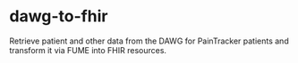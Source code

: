 # dawg-to-fhir
Retrieve patient and other data from the DAWG for PainTracker patients and transform it via FUME into FHIR resources.
